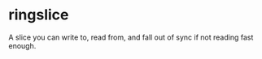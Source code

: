 # ringslice

A slice you can write to, read from, and fall out of sync if not reading fast enough.


